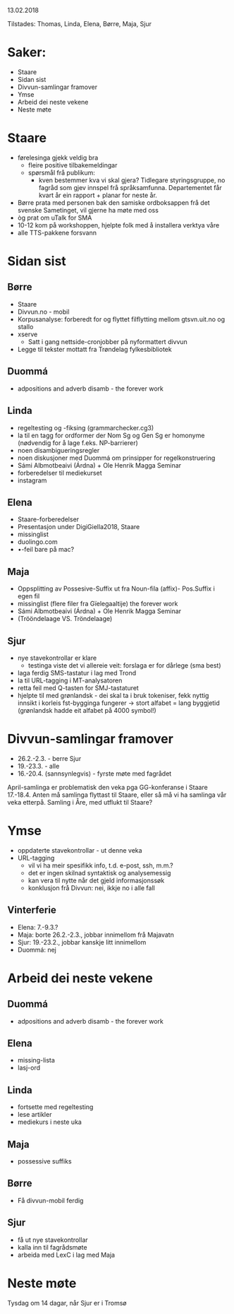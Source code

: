 13.02.2018

Tilstades: Thomas, Linda, Elena, Børre, Maja, Sjur

# Saker:
* Staare
* Sidan sist
* Divvun-samlingar framover
* Ymse
* Arbeid dei neste vekene
* Neste møte

# Staare

* førelesinga gjekk veldig bra
    - fleire positive tilbakemeldingar
    - spørsmål frå publikum:
        - kven bestemmer kva vi skal gjera? Tidlegare styringsgruppe, no fagråd som
    gjev innspel frå språksamfunna. Departementet får kvart år ein rapport +
    planar for neste år.
* Børre prata med personen bak den samiske ordboksappen frå det svenske
  Sametinget, vil gjerne ha møte med oss
* òg prat om uTalk for SMA
* 10-12 kom på workshoppen, hjelpte folk med å installera verktya våre
* alle TTS-pakkene forsvann

# Sidan sist

## Børre
* Staare
* Divvun.no - mobil
* Korpusanalyse: forberedt for og flyttet filflytting mellom gtsvn.uit.no og
  stallo
* xserve
    - Satt i gang nettside-cronjobber på nyformattert divvun
* Legge til tekster mottatt fra Trøndelag fylkesbibliotek

## Duommá
* adpositions and adverb disamb - the forever work

## Linda
* regeltesting og -fiksing (grammarchecker.cg3)
* la til en tagg for ordformer der Nom Sg og Gen Sg er homonyme (nødvendig for
  å lage f.eks. NP-barrierer)
* noen disambigueringsregler
* noen diskusjoner med Duommá om prinsipper for regelkonstruering
* Sámi Albmotbeaivi (Árdna) + Ole Henrik Magga Seminar
* forberedelser til mediekurset
* instagram

## Elena
* Staare-forberedelser
* Presentasjon under DigiGiella2018, Staare
* missinglist
* duolingo.com
* •-feil bare på mac?

## Maja
* Oppsplitting av Possesive-Suffix ut fra Noun-fila (affix)- Pos.Suffix i egen
  fil
* missinglist (flere filer fra Gïelegaaltije) the forever work
* Sámi Albmotbeaivi (Árdna) + Ole Henrik Magga Seminar
* (Trööndelaage VS. Tröndelaage)

## Sjur
* nye stavekontrollar er klare
    - testinga viste det vi allereie veit: forslaga er for dårlege (sma best)
* laga ferdig SMS-tastatur i lag med Trond
* la til URL-tagging i MT-analysatoren
* retta feil med Q-tasten for SMJ-tastaturet
* hjelpte til med grønlandsk - dei skal ta i bruk tokeniser, fekk nyttig innsikt
  i korleis fst-bygginga fungerer -> stort alfabet = lang byggjetid (grønlandsk
  hadde eit alfabet på 4000 symbol!)

# Divvun-samlingar framover

* 26.2.-2.3. - berre Sjur
* 19.-23.3. - alle
* 16.-20.4. (sannsynlegvis) - fyrste møte med fagrådet

April-samlinga er problematisk den veka pga GG-konferanse i Staare 17.-18.4.
Anten må samlinga flyttast til Staare, eller så må vi ha samlinga vår veka
etterpå. Samling i Åre, med utflukt til Staare?

# Ymse

* oppdaterte stavekontrollar - ut denne veka
* URL-tagging
    - vil vi ha meir spesifikk info, t.d. e-post, ssh, m.m.?
    - det er ingen skilnad syntaktisk og analysemessig
    - kan vera til nytte når det gjeld informasjonssøk
    - konklusjon frå Divvun: nei, ikkje no i alle fall

## Vinterferie

* Elena: 7.-9.3.?
* Maja: borte 26.2.-2.3., jobbar innimellom frå Majavatn
* Sjur: 19.-23.2., jobbar kanskje litt innimellom
* Duommá: nej

# Arbeid dei neste vekene

## Duommá
* adpositions and adverb disamb - the forever work

## Elena
* missing-lista
* lasj-ord

## Linda
* fortsette med regeltesting
* lese artikler
* mediekurs i neste uka

## Maja

* possessive suffiks

## Børre
* Få divvun-mobil ferdig

## Sjur

* få ut nye stavekontrollar
* kalla inn til fagrådsmøte
* arbeida med LexC i lag med Maja

# Neste møte

Tysdag om 14 dagar, når Sjur er i Tromsø
